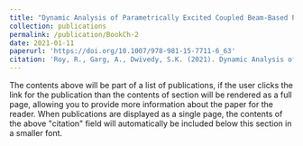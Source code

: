 ```yaml
---
title: "Dynamic Analysis of Parametrically Excited Coupled Beam-Based Piezoelectric Energy Harvester"
collection: publications
permalink: /publication/BookCh-2
date: 2021-01-11
paperurl: 'https://doi.org/10.1007/978-981-15-7711-6_63'
citation: 'Roy, R., Garg, A., Dwivedy, S.K. (2021). Dynamic Analysis of Parametrically Excited Coupled Beam-Based Piezoelectric Energy Harvester. In: Pandey, K., Misra, R., Patowari, P., Dixit, U. (eds) Recent Advances in Mechanical Engineering. Lecture Notes in Mechanical Engineering. Springer, Singapore. https://doi.org/10.1007/978-981-15-7711-6_63'
---
```


The contents above will be part of a list of publications, if the user clicks the link for the publication than the contents of section will be rendered as a full page, allowing you to provide more information about the paper for the reader. When publications are displayed as a single page, the contents of the above "citation" field will automatically be included below this section in a smaller font.
